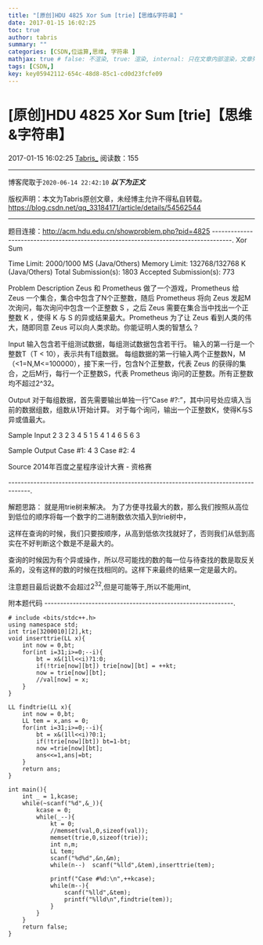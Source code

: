 ```yaml
---
title: "[原创]HDU 4825 Xor Sum [trie]【思维&字符串】"
date: 2017-01-15 16:02:25
toc: true
author: tabris
summary: ""
categories: [CSDN,位运算,思维, 字符串 ]
mathjax: true # false: 不渲染, true: 渲染, internal: 只在文章内部渲染，文章列表中不渲染
tags: [CSDN,]
key: key05942112-654c-48d8-85c1-cd0d23fcfe09
---
```


# [原创]HDU 4825 Xor Sum [trie]【思维&字符串】

2017-01-15 16:02:25  [Tabris_](https://me.csdn.net/qq_33184171) 阅读数：155

---

博客爬取于`2020-06-14 22:42:10`
***以下为正文***

版权声明：本文为Tabris原创文章，未经博主允许不得私自转载。
https://blog.csdn.net/qq_33184171/article/details/54562544

<!-- more -->

---

题目连接：http://acm.hdu.edu.cn/showproblem.php?pid=4825
------------------------------------------------------------------------------------.
Xor Sum

Time Limit: 2000/1000 MS (Java/Others)    Memory Limit: 132768/132768 K (Java/Others)
Total Submission(s): 1803    Accepted Submission(s): 773


Problem Description
Zeus 和 Prometheus 做了一个游戏，Prometheus 给 Zeus 一个集合，集合中包含了N个正整数，随后 Prometheus 将向 Zeus 发起M次询问，每次询问中包含一个正整数 S ，之后 Zeus 需要在集合当中找出一个正整数 K ，使得 K 与 S 的异或结果最大。Prometheus 为了让 Zeus 看到人类的伟大，随即同意 Zeus 可以向人类求助。你能证明人类的智慧么？
 

Input
输入包含若干组测试数据，每组测试数据包含若干行。
输入的第一行是一个整数T（T < 10），表示共有T组数据。
每组数据的第一行输入两个正整数N，M（<1=N,M<=100000），接下来一行，包含N个正整数，代表 Zeus 的获得的集合，之后M行，每行一个正整数S，代表 Prometheus 询问的正整数。所有正整数均不超过2^32。
 

Output
对于每组数据，首先需要输出单独一行”Case #?:”，其中问号处应填入当前的数据组数，组数从1开始计算。
对于每个询问，输出一个正整数K，使得K与S异或值最大。
 

Sample Input
2
3 2
3 4 5
1
5
4 1
4 6 5 6
3
 

Sample Output
Case #1:
4
3
Case #2:
4
 

Source
2014年百度之星程序设计大赛 - 资格赛
 
-------------------------------------------------------------------------------------.

解题思路：
就是用trie树来解决。
为了方便寻找最大的数，那么我们按照从高位到低位的顺序将每一个数字的二进制数依次插入到trie树中，

这样在查询的时候，我们只要按顺序，从高到低依次找就好了，否则我们从低到高实在不好判断这个数是不是最大的。

查询的时候因为有个异或操作，所以尽可能找的数的每一位与待查找的数是取反关系的，没有这样的数的时候在找相同的。这样下来最终的结果一定是最大的。

注意题目最后说数不会超过$2^{32}$,但是可能等于,所以不能用int,


附本题代码
------------------------------------------------------------.
```
# include <bits/stdc++.h>
using namespace std;
int trie[3200010][2],kt;
void inserttrie(LL x){
    int now = 0,bt;
    for(int i=31;i>=0;--i){
        bt = x&(1ll<<i)?1:0;
        if(!trie[now][bt]) trie[now][bt] = ++kt;
        now = trie[now][bt];
        //val[now] = x;
    }
}

LL findtrie(LL x){
    int now = 0,bt;
    LL tem = x,ans = 0;
    for(int i=31;i>=0;--i){
        bt = x&(1ll<<i)?0:1;
        if(!trie[now][bt]) bt=1-bt;
        now =trie[now][bt];
        ans<<=1,ans|=bt;
    }
    return ans;
}

int main(){
    int _ = 1,kcase;
    while(~scanf("%d",&_)){
        kcase = 0;
        while(_--){
            kt = 0;
            //memset(val,0,sizeof(val));
            memset(trie,0,sizeof(trie));
            int n,m;
            LL tem;
            scanf("%d%d",&n,&m);
            while(n--)  scanf("%lld",&tem),inserttrie(tem);

            printf("Case #%d:\n",++kcase);
            while(m--){
                scanf("%lld",&tem);
                printf("%lld\n",findtrie(tem));
            }
        }
    }
    return false;
}

```